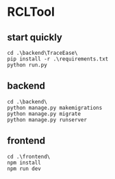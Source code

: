 # RCLTool



## start quickly

```shell
cd .\backend\TraceEase\
pip install -r .\requirements.txt
python run.py
```



## backend

```
cd .\backend\
python manage.py makemigrations
python manage.py migrate
python manage.py runserver
```



## frontend

```
cd .\frontend\
npm install
npm run dev
```

